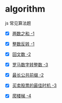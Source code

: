 # algorithm
js 常见算法题

	
- [x] [两数之和 -1](https://github.com/HUYIJUNCODING/algorithm/blob/master/lib/array.js)
- [x] [整数反转 -1](https://github.com/HUYIJUNCODING/algorithm/blob/master/lib/mathematics.js)
- [x] [回文数 -2](https://github.com/HUYIJUNCODING/algorithm/blob/master/lib/mathematics.js)  
- [x] [罗马数字转整数 -3](https://github.com/HUYIJUNCODING/algorithm/blob/master/lib/mathematics.js)
- [x] [最长公共前缀 -2](https://github.com/HUYIJUNCODING/algorithm/blob/master/lib/array.js)
- [x] [买卖股票的最佳时机 -3](https://github.com/HUYIJUNCODING/algorithm/blob/master/lib/array.js)
- [x] [爬楼梯 -4](https://github.com/HUYIJUNCODING/algorithm/blob/master/lib/mathematics.js)
    
